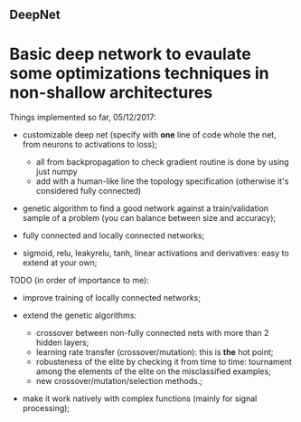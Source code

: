 ## DeepNet
# Basic deep network to evaulate some optimizations techniques in non-shallow architectures

Things implemented so far, 05/12/2017:

- customizable deep net (specify with **one** line of code whole the net, from neurons to activations to loss);
  - all from backpropagation to check gradient routine is done by using just numpy
  - add with a human-like line the topology specification (otherwise it's considered fully connected)

- genetic algorithm to find a good network against a train/validation sample of a problem (you can balance between size and accuracy);

- fully connected and locally connected networks;

- sigmoid, relu, leakyrelu, tanh, linear activations and derivatives: easy to extend at your own;


TODO (in order of importance to me):

- improve training of locally connected networks;

- extend the genetic algorithms:
  - crossover between non-fully connected nets with more than 2 hidden layers;
  - learning rate transfer (crossover/mutation): this is **the** hot point;
  - robusteness of the elite by checking it from time to time: tournament among the elements of the elite on the misclassified examples;
  - new crossover/mutation/selection methods.;

- make it work natively with complex functions (mainly for signal processing);
